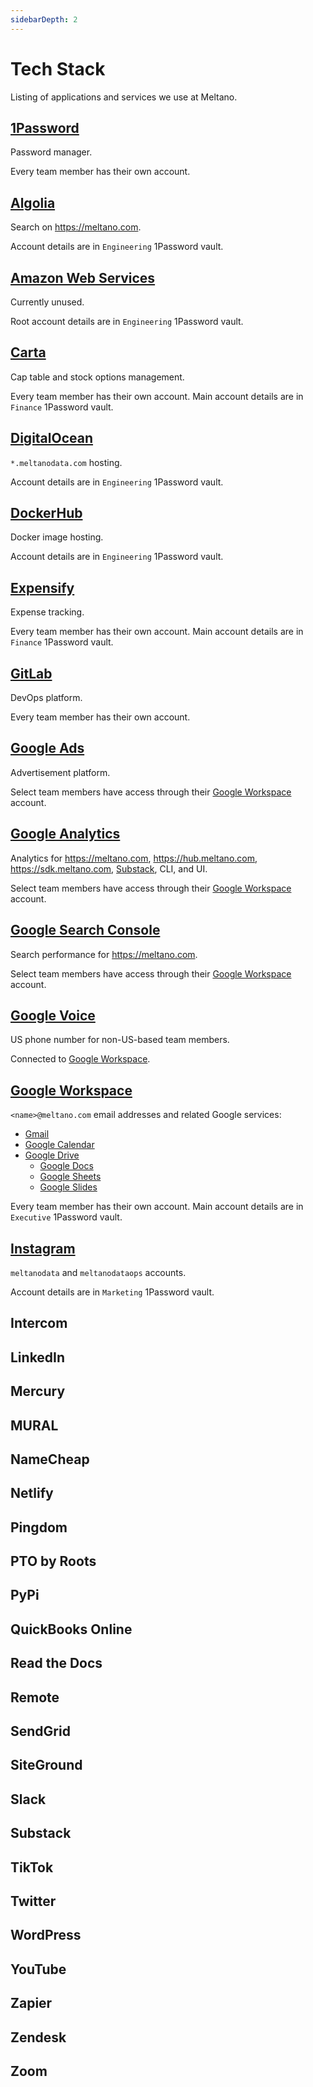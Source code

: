 ```yaml
---
sidebarDepth: 2
---
```


# Tech Stack

Listing of applications and services we use at Meltano.

## [1Password](https://meltano.1password.com/)

Password manager.

Every team member has their own account.

## [Algolia](https://www.algolia.com/)

Search on <https://meltano.com>.

Account details are in `Engineering` 1Password vault.

## [Amazon Web Services](https://aws.amazon.com/)

Currently unused.

Root account details are in `Engineering` 1Password vault.

## [Carta](https://carta.com/)

Cap table and stock options management.

Every team member has their own account.
Main account details are in `Finance` 1Password vault.

## [DigitalOcean](https://www.digitalocean.com/)

`*.meltanodata.com` hosting.

Account details are in `Engineering` 1Password vault.

## [DockerHub](https://hub.docker.com/u/meltano)

Docker image hosting.

Account details are in `Engineering` 1Password vault.

## [Expensify](https://www.expensify.com/)

Expense tracking.

Every team member has their own account.
Main account details are in `Finance` 1Password vault.

## [GitLab](https://gitlab.com/meltano/)

DevOps platform.

Every team member has their own account.

## [Google Ads](https://ads.google.com/)

Advertisement platform.

Select team members have access through their [Google Workspace](#google-workspace) account.

## [Google Analytics](https://analytics.google.com/)

Analytics for <https://meltano.com>, <https://hub.meltano.com>, <https://sdk.meltano.com>, [Substack](#substack), CLI, and UI.

Select team members have access through their [Google Workspace](#google-workspace) account.

## [Google Search Console](https://search.google.com/search-console)

Search performance for <https://meltano.com>.

Select team members have access through their [Google Workspace](#google-workspace) account.

## [Google Voice](https://voice.google.com/)

US phone number for non-US-based team members.

Connected to [Google Workspace](#google-workspace).

## [Google Workspace](https://workspace.google.com/)

`<name>@meltano.com` email addresses and related Google services:

- [Gmail](https://gmail.com/)
- [Google Calendar](https://calendar.google.com/)
- [Google Drive](https://drive.google.com/)
  - [Google Docs](https://docs.google.com/document/)
  - [Google Sheets](https://docs.google.com/spreadsheets/)
  - [Google Slides](https://docs.google.com/presentation/)

Every team member has their own account.
Main account details are in `Executive` 1Password vault.

## [Instagram](https://www.instagram.com/)

`meltanodata` and `meltanodataops` accounts.

Account details are in `Marketing` 1Password vault.

## Intercom
## LinkedIn
## Mercury
## MURAL
## NameCheap
## Netlify
## Pingdom
## PTO by Roots
## PyPi
## QuickBooks Online
## Read the Docs
## Remote
## SendGrid
## SiteGround
## Slack
## Substack
## TikTok
## Twitter
## WordPress
## YouTube
## Zapier
## Zendesk
## Zoom
